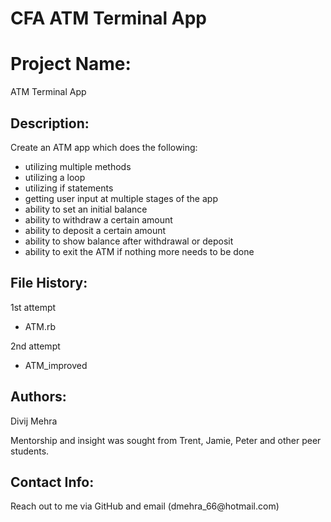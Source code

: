 # CFA ATM Terminal App

<h1>Project Name:</h1>

ATM Terminal App

<h2>Description:</h2>

Create an ATM app which does the following:
  - utilizing multiple methods
  - utilizing a loop
  - utilizing if statements
  - getting user input at multiple stages of the app
  - ability to set an initial balance
  - ability to withdraw a certain amount
  - ability to deposit a certain amount
  - ability to show balance after withdrawal or deposit
  - ability to exit the ATM if nothing more needs to be done

<h2>File History:</h2>

1st attempt
  - ATM.rb

2nd attempt
  - ATM_improved

<h2>Authors:</h2>
Divij Mehra

Mentorship and insight was sought from Trent, Jamie, Peter and other peer students.

<h2>Contact Info:</h2>
Reach out to me via GitHub and email (dmehra_66@hotmail.com)

